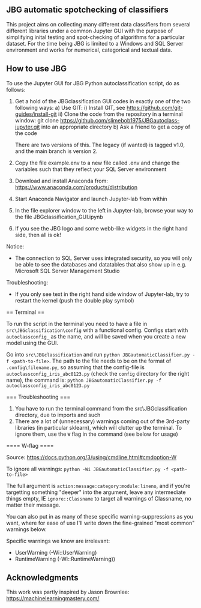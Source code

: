 <!--THE README INSTRUCTION FILE FOR JBG classification with an additional Jupyter GUI.-->

## JBG automatic spotchecking of classifiers

This project aims on collecting many different data classifiers from several different
libraries under a common Jupyter GUI with the purpose of simplifying inital testing and 
spot-checking of algorithms for a particular dataset. For the time being JBG is limited
to a Windows and SQL Server environment and works for numerical, categorical and textual
data.

## How to use JBG
To use the Jupyter GUI for JBG Python autoclassification script, do as follows:

1. Get a hold of the JBGclassification GUI codes in exactly one of the two following ways:
    a) Use GIT:
        i) Install GIT, see https://github.com/git-guides/install-git 
        ii) Clone the code from the repository in a terminal window: 
                git clone https://github.com/slimebob1975/JBGautoclass-jupyter.git
            into an appropriate directory
    b) Ask a friend to get a copy of the code

    There are two versions of this. The legacy (if wanted) is tagged v1.0, and the main branch is version 2.

2. Copy the file example.env to a new file called .env and change
       the variables such that they reflect your SQL Server environment
       
3. Download and install Anaconda from: https://www.anaconda.com/products/distribution

4. Start Anaconda Navigator and launch Jupyter-lab from within

5. In the file explorer window to the left in Jupyter-lab, browse your way to the file
    JBGclassification_GUI.ipynb
6. If you see the JBG logo and some webb-like widgets in the right hand side, then all is ok!
    
Notice:
* The connection to SQL Server uses integrated security, so you will only be able to see the
databases and datatables that also show up in e.g. Microsoft SQL Server Management Studio
    
Troubleshooting:
* If you only see text in the right hand side window of Jupyter-lab, try to restart the kernel
(push the double play symbol)

== Terminal ==

To run the script in the terminal you need to have a file in `src\JBGclassification\config` with a functional config. 
Configs start with `autoclassconfig_` as the name, and will be saved when you create a new model using the GUI.

Go into `src\JBGclassification` and run `python JBGautomaticClassifier.py -f <path-to-file>`. The path to the file needs to
be on the format of `.config\filename.py`, so assuming that the config-file is `autoclassconfig_iris_abc0123.py` 
(check the `config` directory for the right name), the command is: `python JBGautomaticClassifier.py -f autoclassconfig_iris_abc0123.py`

=== Troubleshooting ===

1. You have to run the terminal command from the src\JBGclassification directory, due to imports and such
2. There are a lot of (unnecessary) warnings coming out of the 3rd-party libraries (in particular sklearn), which will clutter up
the terminal. To ignore them, use the `W` flag in the command (see below for usage)

==== W-flag ====

Source: https://docs.python.org/3/using/cmdline.html#cmdoption-W

To ignore all warnings: `python -Wi JBGautomaticClassifier.py -f <path-to-file>`

The full argument is `action:message:category:module:lineno`, and if you're targetting something "deeper" into the argument, leave any
intermediate things empty, IE `ignore::Classname` to target all warnings of Classname, no matter their message.

You can also put in as many of these specific warning-suppressions as you want, where for ease of use I'll write down the fine-grained
"most common" warnings below.

Specific warnings we know are irrelevant:
* UserWarning (-Wi::UserWarning)
* RuntimeWarning (-Wi::RuntimeWarning))

## Acknowledgments
This work was partly inspired by Jason Brownlee: https://machinelearningmastery.com/

